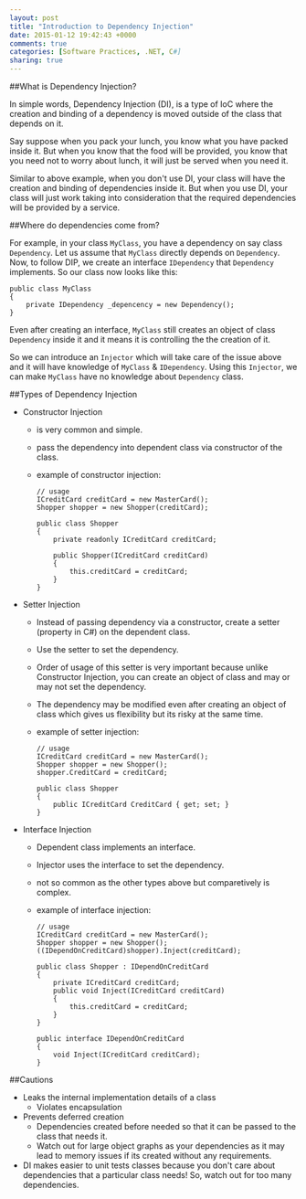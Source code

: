 ```yaml
---
layout: post
title: "Introduction to Dependency Injection"
date: 2015-01-12 19:42:43 +0000
comments: true
categories: [Software Practices, .NET, C#]
sharing: true
---
```

##What is Dependency Injection?

In simple words, Dependency Injection (DI), is a type of IoC where the creation and binding of a dependency is moved outside of the class that depends on it.

Say suppose when you pack your lunch, you know what you have packed inside it. But when you know that the food will be provided, you know that you need not to worry about lunch, it will just be served when you need it.

Similar to above example, when you don't use DI, your class will have the creation and binding of dependencies inside it. But when you use DI, your class will just work taking into consideration that the required dependencies will be provided by a service.

<!-- more -->

##Where do dependencies come from?

For example, in your class `MyClass`, you have a dependency on say class `Dependency`. Let us assume that `MyClass` directly depends on `Dependency`. Now, to follow DIP, we create an interface `IDependency` that `Dependency` implements. So our class now looks like this:

```
public class MyClass
{
    private IDependency _depencency = new Dependency();  
}
```

Even after creating an interface, `MyClass` still creates an object of class `Dependency` inside it and it means it is controlling the the creation of it.

So we can introduce an `Injector` which will take care of the issue above and it will have knowledge of `MyClass` & `IDependency`. Using this `Injector`, we can make `MyClass` have no knowledge about `Dependency` class.

##Types of Dependency Injection

 - Constructor Injection
    + is very common and simple.
    + pass the dependency into dependent class via constructor of the class.
    + example of constructor injection:

        ```
        // usage
        ICreditCard creditCard = new MasterCard();
        Shopper shopper = new Shopper(creditCard);

        public class Shopper
        {
            private readonly ICreditCard creditCard;

            public Shopper(ICreditCard creditCard)
            {
                this.creditCard = creditCard;
            }
        }
        ```

 - Setter Injection
    + Instead of passing dependency via a constructor, create a setter (property in C#) on the dependent class.
    + Use the setter to set the dependency.
    + Order of usage of this setter is very important because unlike Constructor Injection, you can create an object of class and may or may not set the dependency.
    + The dependency may be modified even after creating an object of class which gives us flexibility but its risky at the same time. 
    + example of setter injection:

        ```
        // usage 
        ICreditCard creditCard = new MasterCard();
        Shopper shopper = new Shopper();
        shopper.CreditCard = creditCard;

        public class Shopper
        {
            public ICreditCard CreditCard { get; set; }
        }
        ```

 - Interface Injection
     + Dependent class implements an interface.
     + Injector uses the interface to set the dependency.
     + not so common as the other types above but comparetively is complex.
     + example of interface injection:

        ```
        // usage 
        ICreditCard creditCard = new MasterCard();
        Shopper shopper = new Shopper();
        ((IDependOnCreditCard)shopper).Inject(creditCard);

        public class Shopper : IDependOnCreditCard
        {
            private ICreditCard creditCard;
            public void Inject(ICreditCard creditCard)
            {
                this.creditCard = creditCard;
            }
        }

        public interface IDependOnCreditCard
        {
            void Inject(ICreditCard creditCard);
        }
        ```

##Cautions

 - Leaks the internal implementation details of a class
     + Violates encapsulation
 - Prevents deferred creation
     + Dependencies created before needed so that it can be passed to the class that needs it.
     + Watch out for large object graphs as your dependencies as it may lead to memory issues if its created without any requirements.
 - DI makes easier to unit tests classes because you don't care about dependencies that a particular class needs! So, watch out for too many dependencies.




